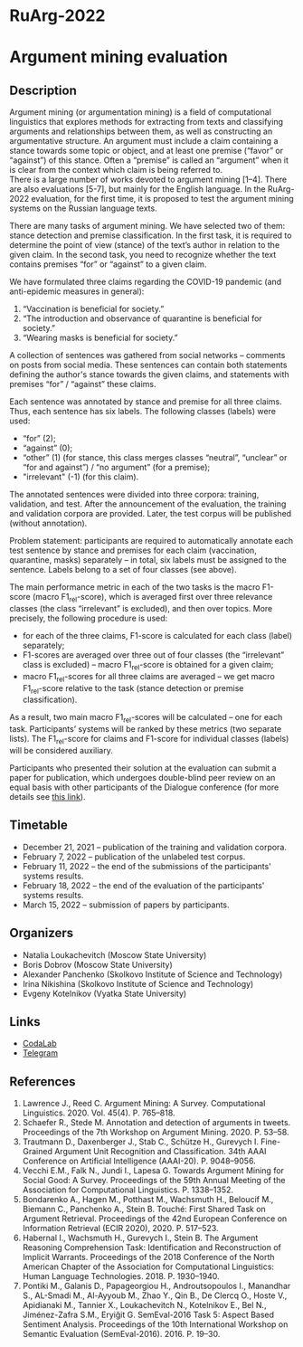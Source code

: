 # RuArg-2022

# Argument mining evaluation

## Description
Argument mining (or argumentation mining) is a field of computational linguistics that explores methods for extracting from texts and classifying arguments and relationships between them, as well as constructing an argumentative structure. An argument must include a claim containing a stance towards some topic or object, and at least one premise (“favor” or “against”) of this stance. Often a “premise” is called an “argument” when it is clear from the context which claim is being referred to.  
There is a large number of works devoted to argument mining [1–4]. There are also evaluations [5-7], but mainly for the English language. In the RuArg-2022 evaluation, for the first time, it is proposed to test the argument mining systems on the Russian language texts.

There are many tasks of argument mining. We have selected two of them: stance detection and premise classification.
In the first task, it is required to determine the point of view (stance) of the text’s author in relation to the given claim. In the second task, you need to recognize whether the text contains premises “for” or “against” to a given claim.

We have formulated three claims regarding the COVID-19 pandemic (and anti-epidemic measures in general):
1. “Vaccination is beneficial for society.”
1. “The introduction and observance of quarantine is beneficial for society.”
1. “Wearing masks is beneficial for society.”

A collection of sentences was gathered from social networks – comments on posts from social media. These sentences can contain both statements defining the author's stance towards the given claims, and statements with premises “for” / “against” these claims.

Each sentence was annotated by stance and premise for all three claims. Thus, each sentence has six labels.
The following classes (labels) were used:
-	“for” (2);
-	“against” (0);
-	“other” (1) (for stance, this class merges classes “neutral”, “unclear” or “for and against”) / “no argument” (for a premise);
-	"irrelevant" (-1) (for this claim).

The annotated sentences were divided into three corpora: training, validation, and test.
After the announcement of the evaluation, the training and validation corpora are provided. Later, the test corpus will be published (without annotation).

Problem statement: participants are required to automatically annotate each test sentence by stance and premises for each claim (vaccination, quarantine, masks) separately – in total, six labels must be assigned to the sentence. Labels belong to a set of four classes (see above).

The main performance metric in each of the two tasks is the macro F1-score (macro F1<sub>rel</sub>-score), which is averaged first over three relevance classes (the class “irrelevant” is excluded), and then over topics. More precisely, the following procedure is used:
-	for each of the three claims, F1-score is calculated for each class (label) separately;
-	F1-scores are averaged over three out of four classes (the “irrelevant” class is excluded) – macro F1<sub>rel</sub>-score is obtained for a given claim;
-	macro F1<sub>rel</sub>-scores for all three claims are averaged – we get macro F1<sub>rel</sub>-score relative to the task (stance detection or premise classification).

As a result, two main macro F1<sub>rel</sub>-scores will be calculated – one for each task. Participants’ systems will be ranked by these metrics (two separate lists). The F1<sub>rel</sub>-score for claims and F1-score for individual classes (labels) will be considered auxiliary.

Participants who presented their solution at the evaluation can submit a paper for publication, which undergoes double-blind peer review on an equal basis with other participants of the Dialogue conference (for more details see [this link](https://www.dialog-21.ru/evaluation/2022/publish)).

## Timetable
-	December 21, 2021 – publication of the training and validation corpora.
-	February 7, 2022 – publication of the unlabeled test corpus.
-	February 11, 2022 – the end of the submissions of the participants' systems results.
-	February 18, 2022 – the end of the evaluation of the participants' systems results.
-	March 15, 2022 – submission of papers by participants.

## Organizers
-	Natalia Loukachevitch (Moscow State University)
-	Boris Dobrov (Moscow State University)
-	Alexander Panchenko (Skolkovo Institute of Science and Technology)
-	Irina Nikishina (Skolkovo Institute of Science and Technology)
-	Evgeny Kotelnikov (Vyatka State University)

## Links
-	[CodaLab](https://codalab.lisn.upsaclay.fr/competitions/786)
-	[Telegram](https://t.me/+ybQevjgmlFRkMzRi)

## References
1. Lawrence J., Reed C. Argument Mining: A Survey. Computational Linguistics. 2020. Vol. 45(4). P. 765–818.
1. Schaefer R., Stede M. Annotation and detection of arguments in tweets. Proceedings of the 7th Workshop on Argument Mining. 2020. P. 53–58.
1. Trautmann D., Daxenberger J., Stab C., Schütze H., Gurevych I. Fine-Grained Argument Unit Recognition and Classification. 34th AAAI Conference on Artificial Intelligence (AAAI-20). P. 9048–9056.
1. Vecchi E.M., Falk N., Jundi I., Lapesa G. Towards Argument Mining for Social Good: A Survey. Proceedings of the 59th Annual Meeting of the Association for Computational Linguistics. P. 1338–1352.
1. Bondarenko A., Hagen M., Potthast M., Wachsmuth H., Beloucif M., Biemann C., Panchenko A., Stein B. Touché: First Shared Task on Argument Retrieval. Proceedings of the 42nd European Conference on Information Retrieval (ECIR 2020), 2020. P. 517–523.
1. Habernal I., Wachsmuth H., Gurevych I., Stein B. The Argument Reasoning Comprehension Task: Identification and Reconstruction of Implicit Warrants. Proceedings of the 2018 Conference of the North American Chapter of the Association for Computational Linguistics: Human Language Technologies. 2018. P. 1930–1940.
1. Pontiki M., Galanis D., Papageorgiou H., Androutsopoulos I., Manandhar S., AL-Smadi M., Al-Ayyoub M., Zhao Y., Qin B., De Clercq O., Hoste V., Apidianaki M., Tannier X., Loukachevitch N., Kotelnikov E., Bel N., Jiménez-Zafra S.M., Eryiğit G. SemEval-2016 Task 5: Aspect Based Sentiment Analysis. Proceedings of the 10th International Workshop on Semantic Evaluation (SemEval-2016). 2016. P. 19–30.
